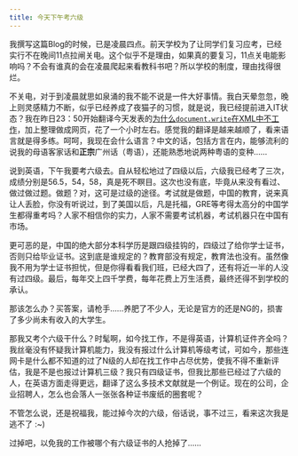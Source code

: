 ```yaml
---
title: 今天下午考六级
---
```

我撰写这篇Blog的时候，已是凌晨四点。前天学校为了让同学们复习应考，已经实行不在晚间11点拉闸关电。这个似乎不是理由，如果真的要复习，11点关电能影响吗？不会有谁真的会在凌晨爬起来看教科书吧？所以学校的制度，理由找得很烂。

不关电，对于到凌晨就思如泉涌的我不能不说是一件大好事情。我白天晕忽忽，晚上则灵感精力不断，似乎已经养成了夜猫子的习惯，就是说，我已经提前进入IT状态？我在昨日23：50开始翻译今天发表的[为什么`document.write`在XML中不工作][0]，加上整理做成网页，花了一个小时左右。感觉我的翻译是越来越顺了，看来语言就是得多练。呵呵，我现在会什么语言？中文的话，包括方言在内，能够流利的说我的母语客家话和**正宗**广州话（粤语），还能熟悉地说两种粤语的变种……

说到英语，下午我要考六级去。自从轻松地过了四级以后，六级我已经考了三次，成绩分别是56.5，54，58，真是死不瞑目。这次也没有底，毕竟从来没有看过、做过做过题。做题？对，这可是过级的途径。考试就是做题，中国的教育，说来真让人丢脸，你没有听说过，到了美国以后，凡是托福，GRE等考得太高分的中国学生都得重考吗？人家不相信你的实力，人家不需要考试机器，考试机器只在中国有市场。

更可恶的是，中国的绝大部分本科学历是跟四级挂钩的，四级过了给你学士证书，否则只给毕业证书。这到底是谁规定的？教育部没有规定，教育法也没有。虽然像我不用为学士证书担忧，但是你得看看我们班，已经大四了，还有将近一半的人没有过四级。最后，每年交上四千学费，每年花费上万生活费，最终还得不到学校的承认。

那该怎么办？买答案，请枪手……养肥了不少人，无论是官方的还是NG的，损害了多少尚未有收入的大学生。

那我又考个六级干什么？时髦啊，如今找工作，不是得英语，计算机证件齐全吗？我丝毫没有怀疑我计算机能力，我没有报过什么计算机等级考试，可如今，那些连网卡是什么都不知道的过了N级的人却在找工作中占尽优势，使我不得不重新评估，我是不是也报过计算机三级？我只有四级证书，但我比那些已经过了六级的人，在英语方面走得更远，翻译了这么多技术文献就是一个例证。现在的公司，企业招聘人，怎么也会落人一张张各种证书废纸的圈套呢？

不管怎么说，还是祝福我，能过掉今次的六级，俗话说，事不过三，看来这次我是逃不了 :~)

过掉吧，以免我的工作被哪个有六级证书的人抢掉了……

[0]: https://www.google.com/search?q=为什么document.write在XML中不工作&ie=UTF-8&oe=UTF-8
